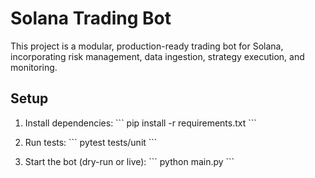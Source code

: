 # Solana Trading Bot

This project is a modular, production-ready trading bot for Solana, incorporating risk management, data ingestion, strategy execution, and monitoring.

## Setup

1. Install dependencies:
   \`\`\`
   pip install -r requirements.txt
   \`\`\`

2. Run tests:
   \`\`\`
   pytest tests/unit
   \`\`\`

3. Start the bot (dry-run or live):
   \`\`\`
   python main.py
   \`\`\`
